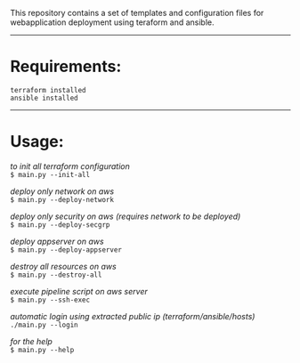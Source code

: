 This repository contains a set of templates and configuration files for webapplication deployment using teraform and ansible.

________________________________________________________________________  
# Requirements:  
``` terraform installed ```  
``` ansible installed ```  
________________________________________________________________________  

# Usage:  

*to init all terraform configuration*      
```$ main.py --init-all``` 

*deploy only network on aws*    
```$ main.py --deploy-network```

*deploy only security on aws (requires network to be deployed)*    
```$ main.py --deploy-secgrp```

*deploy appserver on aws*   
```$ main.py --deploy-appserver```   

*destroy all resources on aws*     
```$ main.py --destroy-all```  

*execute pipeline script on aws server*      
```$ main.py --ssh-exec```      
  
*automatic login using extracted public ip (terraform/ansible/hosts)*  
```./main.py --login```  

*for the help*  
```$ main.py --help```
